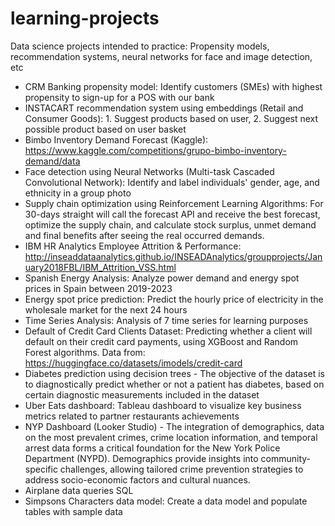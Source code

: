 # learning-projects
Data science projects intended to practice: Propensity models, recommendation systems, neural networks for face and image detection, etc

- CRM Banking propensity model: Identify customers (SMEs) with highest propensity to sign-up for a POS with our bank
- INSTACART recommendation system using embeddings (Retail and Consumer Goods): 1. Suggest products based on user, 2. Suggest next possible product based on user basket
- Bimbo Inventory Demand Forecast (Kaggle): https://www.kaggle.com/competitions/grupo-bimbo-inventory-demand/data
- Face detection using Neural Networks (Multi-task Cascaded Convolutional Network): Identify and label individuals' gender, age, and ethnicity in a group photo
- Supply chain optimization using Reinforcement Learning Algorithms: For 30-days straight will call the forecast API and receive the best forecast, optimize the supply chain, and calculate stock surplus, unmet demand and final benefits after seeing the real occurred demands. 
- IBM HR Analytics Employee Attrition & Performance: http://inseaddataanalytics.github.io/INSEADAnalytics/groupprojects/January2018FBL/IBM_Attrition_VSS.html
- Spanish Energy Analysis: Analyze power demand and energy spot prices in Spain between 2019-2023
- Energy spot price prediction: Predict the hourly price of electricity in the wholesale market for the next 24 hours
- Time Series Analysis: Analysis of 7 time series for learning purposes
- Default of Credit Card Clients Dataset: Predicting whether a client will default on their credit card payments, using XGBoost and Random Forest algorithms. Data from: https://huggingface.co/datasets/imodels/credit-card
- Diabetes prediction using decision trees - The objective of the dataset is to diagnostically predict whether or not a patient has diabetes, based on certain diagnostic measurements included in the dataset
- Uber Eats dashboard: Tableau dashboard to visualize key business metrics related to partner restaurants achievements
- NYP Dashboard (Looker Studio) - The integration of demographics, data on the most prevalent crimes, crime location information, and temporal arrest data forms a critical foundation for the New York Police Department (NYPD). Demographics provide insights into community-specific challenges, allowing tailored crime prevention strategies to address socio-economic factors and cultural nuances.
- Airplane data queries SQL
- Simpsons Characters data model: Create a data model and populate tables with sample data
